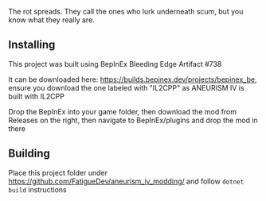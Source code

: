 The rot spreads. They call the ones who lurk underneath scum, but you know what they really are.



## Installing

This project was built using BepInEx Bleeding Edge Artifact #738

It can be downloaded here: https://builds.bepinex.dev/projects/bepinex_be, ensure you download the one labeled with "IL2CPP" as ANEURISM IV is built with IL2CPP

Drop the BepInEx into your game folder, then download the mod from Releases on the right, then navigate to BepInEx/plugins and drop the mod in there

## Building

Place this project folder under https://github.com/FatigueDev/aneurism_iv_modding/ and follow `dotnet build` instructions
